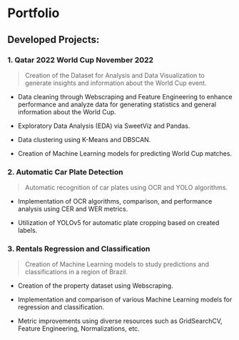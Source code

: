 # Portfolio

## Developed Projects:

### 1. Qatar 2022 World Cup November 2022

> Creation of the Dataset for Analysis and Data Visualization to generate insights and information about the World Cup event.

- Data cleaning through Webscraping and Feature Engineering to enhance performance and analyze data for generating statistics and general information about the World Cup.

- Exploratory Data Analysis (EDA) via SweetViz and Pandas.

- Data clustering using K-Means and DBSCAN.

- Creation of Machine Learning models for predicting World Cup matches.

### 2. Automatic Car Plate Detection

> Automatic recognition of car plates using OCR and YOLO algorithms.

- Implementation of OCR algorithms, comparison, and performance analysis using CER and WER metrics.

- Utilization of YOLOv5 for automatic plate cropping based on created labels.

### 3. Rentals Regression and Classification

> Creation of Machine Learning models to study predictions and classifications in a region of Brazil.

- Creation of the property dataset using Webscraping.

- Implementation and comparison of various Machine Learning models for regression and classification.

- Metric improvements using diverse resources such as GridSearchCV, Feature Engineering, Normalizations, etc.


